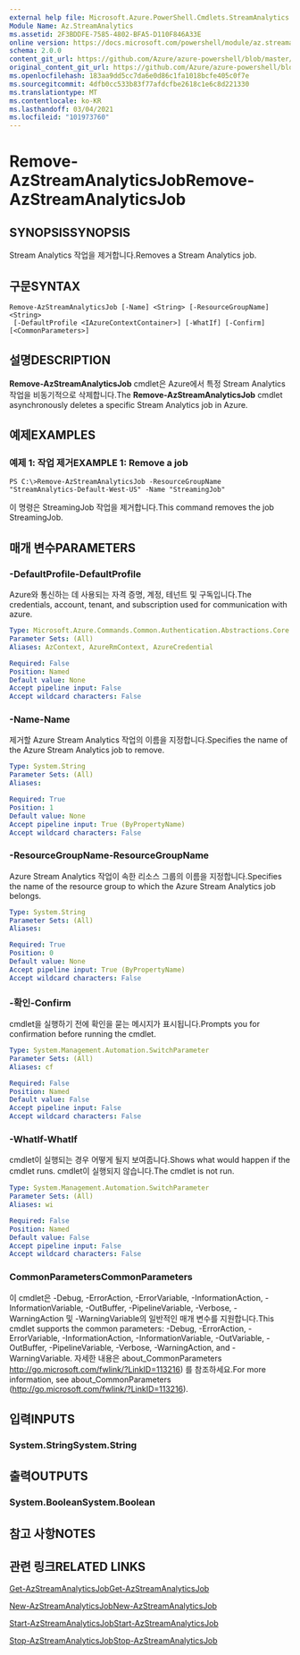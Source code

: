```yaml
---
external help file: Microsoft.Azure.PowerShell.Cmdlets.StreamAnalytics.dll-Help.xml
Module Name: Az.StreamAnalytics
ms.assetid: 2F3BDDFE-7585-4802-BFA5-D110F846A33E
online version: https://docs.microsoft.com/powershell/module/az.streamanalytics/remove-azstreamanalyticsjob
schema: 2.0.0
content_git_url: https://github.com/Azure/azure-powershell/blob/master/src/StreamAnalytics/StreamAnalytics/help/Remove-AzStreamAnalyticsJob.md
original_content_git_url: https://github.com/Azure/azure-powershell/blob/master/src/StreamAnalytics/StreamAnalytics/help/Remove-AzStreamAnalyticsJob.md
ms.openlocfilehash: 183aa9dd5cc7da6e0d86c1fa1018bcfe405c0f7e
ms.sourcegitcommit: 4dfb0cc533b83f77afdcfbe2618c1e6c8d221330
ms.translationtype: MT
ms.contentlocale: ko-KR
ms.lasthandoff: 03/04/2021
ms.locfileid: "101973760"
---
```

# <span data-ttu-id="e101b-101">Remove-AzStreamAnalyticsJob</span><span class="sxs-lookup"><span data-stu-id="e101b-101">Remove-AzStreamAnalyticsJob</span></span>

## <span data-ttu-id="e101b-102">SYNOPSIS</span><span class="sxs-lookup"><span data-stu-id="e101b-102">SYNOPSIS</span></span>
<span data-ttu-id="e101b-103">Stream Analytics 작업을 제거합니다.</span><span class="sxs-lookup"><span data-stu-id="e101b-103">Removes a Stream Analytics job.</span></span>

## <span data-ttu-id="e101b-104">구문</span><span class="sxs-lookup"><span data-stu-id="e101b-104">SYNTAX</span></span>

```
Remove-AzStreamAnalyticsJob [-Name] <String> [-ResourceGroupName] <String>
 [-DefaultProfile <IAzureContextContainer>] [-WhatIf] [-Confirm] [<CommonParameters>]
```

## <span data-ttu-id="e101b-105">설명</span><span class="sxs-lookup"><span data-stu-id="e101b-105">DESCRIPTION</span></span>
<span data-ttu-id="e101b-106">**Remove-AzStreamAnalyticsJob** cmdlet은 Azure에서 특정 Stream Analytics 작업을 비동기적으로 삭제합니다.</span><span class="sxs-lookup"><span data-stu-id="e101b-106">The **Remove-AzStreamAnalyticsJob** cmdlet asynchronously deletes a specific Stream Analytics job in Azure.</span></span>

## <span data-ttu-id="e101b-107">예제</span><span class="sxs-lookup"><span data-stu-id="e101b-107">EXAMPLES</span></span>

### <span data-ttu-id="e101b-108">예제 1: 작업 제거</span><span class="sxs-lookup"><span data-stu-id="e101b-108">EXAMPLE 1: Remove a job</span></span>
```
PS C:\>Remove-AzStreamAnalyticsJob -ResourceGroupName "StreamAnalytics-Default-West-US" -Name "StreamingJob"
```

<span data-ttu-id="e101b-109">이 명령은 StreamingJob 작업을 제거합니다.</span><span class="sxs-lookup"><span data-stu-id="e101b-109">This command removes the job StreamingJob.</span></span>

## <span data-ttu-id="e101b-110">매개 변수</span><span class="sxs-lookup"><span data-stu-id="e101b-110">PARAMETERS</span></span>

### <span data-ttu-id="e101b-111">-DefaultProfile</span><span class="sxs-lookup"><span data-stu-id="e101b-111">-DefaultProfile</span></span>
<span data-ttu-id="e101b-112">Azure와 통신하는 데 사용되는 자격 증명, 계정, 테넌트 및 구독입니다.</span><span class="sxs-lookup"><span data-stu-id="e101b-112">The credentials, account, tenant, and subscription used for communication with azure.</span></span>

```yaml
Type: Microsoft.Azure.Commands.Common.Authentication.Abstractions.Core.IAzureContextContainer
Parameter Sets: (All)
Aliases: AzContext, AzureRmContext, AzureCredential

Required: False
Position: Named
Default value: None
Accept pipeline input: False
Accept wildcard characters: False
```

### <span data-ttu-id="e101b-113">-Name</span><span class="sxs-lookup"><span data-stu-id="e101b-113">-Name</span></span>
<span data-ttu-id="e101b-114">제거할 Azure Stream Analytics 작업의 이름을 지정합니다.</span><span class="sxs-lookup"><span data-stu-id="e101b-114">Specifies the name of the Azure Stream Analytics job to remove.</span></span>

```yaml
Type: System.String
Parameter Sets: (All)
Aliases:

Required: True
Position: 1
Default value: None
Accept pipeline input: True (ByPropertyName)
Accept wildcard characters: False
```

### <span data-ttu-id="e101b-115">-ResourceGroupName</span><span class="sxs-lookup"><span data-stu-id="e101b-115">-ResourceGroupName</span></span>
<span data-ttu-id="e101b-116">Azure Stream Analytics 작업이 속한 리소스 그룹의 이름을 지정합니다.</span><span class="sxs-lookup"><span data-stu-id="e101b-116">Specifies the name of the resource group to which the Azure Stream Analytics job belongs.</span></span>

```yaml
Type: System.String
Parameter Sets: (All)
Aliases:

Required: True
Position: 0
Default value: None
Accept pipeline input: True (ByPropertyName)
Accept wildcard characters: False
```

### <span data-ttu-id="e101b-117">-확인</span><span class="sxs-lookup"><span data-stu-id="e101b-117">-Confirm</span></span>
<span data-ttu-id="e101b-118">cmdlet을 실행하기 전에 확인을 묻는 메시지가 표시됩니다.</span><span class="sxs-lookup"><span data-stu-id="e101b-118">Prompts you for confirmation before running the cmdlet.</span></span>

```yaml
Type: System.Management.Automation.SwitchParameter
Parameter Sets: (All)
Aliases: cf

Required: False
Position: Named
Default value: False
Accept pipeline input: False
Accept wildcard characters: False
```

### <span data-ttu-id="e101b-119">-WhatIf</span><span class="sxs-lookup"><span data-stu-id="e101b-119">-WhatIf</span></span>
<span data-ttu-id="e101b-120">cmdlet이 실행되는 경우 어떻게 될지 보여줍니다.</span><span class="sxs-lookup"><span data-stu-id="e101b-120">Shows what would happen if the cmdlet runs.</span></span>
<span data-ttu-id="e101b-121">cmdlet이 실행되지 않습니다.</span><span class="sxs-lookup"><span data-stu-id="e101b-121">The cmdlet is not run.</span></span>

```yaml
Type: System.Management.Automation.SwitchParameter
Parameter Sets: (All)
Aliases: wi

Required: False
Position: Named
Default value: False
Accept pipeline input: False
Accept wildcard characters: False
```

### <span data-ttu-id="e101b-122">CommonParameters</span><span class="sxs-lookup"><span data-stu-id="e101b-122">CommonParameters</span></span>
<span data-ttu-id="e101b-123">이 cmdlet은 -Debug, -ErrorAction, -ErrorVariable, -InformationAction, -InformationVariable, -OutBuffer, -PipelineVariable, -Verbose, -WarningAction 및 -WarningVariable의 일반적인 매개 변수를 지원합니다.</span><span class="sxs-lookup"><span data-stu-id="e101b-123">This cmdlet supports the common parameters: -Debug, -ErrorAction, -ErrorVariable, -InformationAction, -InformationVariable, -OutVariable, -OutBuffer, -PipelineVariable, -Verbose, -WarningAction, and -WarningVariable.</span></span> <span data-ttu-id="e101b-124">자세한 내용은 about_CommonParameters http://go.microsoft.com/fwlink/?LinkID=113216) 를 참조하세요.</span><span class="sxs-lookup"><span data-stu-id="e101b-124">For more information, see about_CommonParameters (http://go.microsoft.com/fwlink/?LinkID=113216).</span></span>

## <span data-ttu-id="e101b-125">입력</span><span class="sxs-lookup"><span data-stu-id="e101b-125">INPUTS</span></span>

### <span data-ttu-id="e101b-126">System.String</span><span class="sxs-lookup"><span data-stu-id="e101b-126">System.String</span></span>

## <span data-ttu-id="e101b-127">출력</span><span class="sxs-lookup"><span data-stu-id="e101b-127">OUTPUTS</span></span>

### <span data-ttu-id="e101b-128">System.Boolean</span><span class="sxs-lookup"><span data-stu-id="e101b-128">System.Boolean</span></span>

## <span data-ttu-id="e101b-129">참고 사항</span><span class="sxs-lookup"><span data-stu-id="e101b-129">NOTES</span></span>

## <span data-ttu-id="e101b-130">관련 링크</span><span class="sxs-lookup"><span data-stu-id="e101b-130">RELATED LINKS</span></span>

[<span data-ttu-id="e101b-131">Get-AzStreamAnalyticsJob</span><span class="sxs-lookup"><span data-stu-id="e101b-131">Get-AzStreamAnalyticsJob</span></span>](./Get-AzStreamAnalyticsJob.md)

[<span data-ttu-id="e101b-132">New-AzStreamAnalyticsJob</span><span class="sxs-lookup"><span data-stu-id="e101b-132">New-AzStreamAnalyticsJob</span></span>](./New-AzStreamAnalyticsJob.md)

[<span data-ttu-id="e101b-133">Start-AzStreamAnalyticsJob</span><span class="sxs-lookup"><span data-stu-id="e101b-133">Start-AzStreamAnalyticsJob</span></span>](./Start-AzStreamAnalyticsJob.md)

[<span data-ttu-id="e101b-134">Stop-AzStreamAnalyticsJob</span><span class="sxs-lookup"><span data-stu-id="e101b-134">Stop-AzStreamAnalyticsJob</span></span>](./Stop-AzStreamAnalyticsJob.md)



